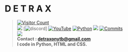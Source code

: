 # **D E T R A X**<br>
> [![Visitor Count](https://profile-counter.glitch.me/{detrax}/count.svg)](https://www.youtube.com/channel/UCa3dFRJ3TVy6aKgN2WjXqWg)<br>
> [![](https://komarev.com/ghpvc/?username=detrax07)](https://www.youtube.com/channel/UCa3dFRJ3TVy6aKgN2WjXqWg)
> [![discord](https://discord.com/api/guilds/267624335836053506/widget.png)]
> [![YouTube](https://img.shields.io/badge/-V%20E%20N%20A%20X-000000?style=flat&logo=youtube)](https://www.youtube.com/channel/UCa3dFRJ3TVy6aKgN2WjXqWg)
> [![Python](https://img.shields.io/badge/-Python-000000?style=flat&logo=python)](https://www.youtube.com/channel/UCa3dFRJ3TVy6aKgN2WjXqWg)
> [![](https://github-readme-stats.vercel.app/api/top-langs?username=detrax07&show_icons=true&locale=en&theme=midnight-purple)](https://www.youtube.com/channel/UCa3dFRJ3TVy6aKgN2WjXqWg)
[![Commits](https://github-readme-stats.vercel.app/api?username=detrax07&include_all_commits=true&count_private=true&show_icons=true&theme=midnight-purple)](https://www.youtube.com/VENAX59)<br>
> <img src="https://discord.c99.nl/widget/theme-4/849033128797536306.png"><br>
> **Contact : detraxonytb@gmail.com**<br>
> **I code in Python, HTML and CSS.**<br>
